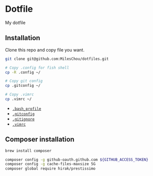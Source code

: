 # Dotfile

My dotfile

## Installation

Clone this repo and copy file you want.

```bash
git clone git@github.com:MilesChou/dotfiles.git

# Copy .config for fish shell
cp -R .config ~/

# Copy git config
cp .gitconfig ~/

# Copy .vimrc
cp .vimrc ~/
```

* [`.bash_profile`](.bash_profile)
* [`.gitconfig`](.gitconfig)
* [`.gitignore`](.gitignore)
* [`.vimrc`](.vimrc)

## Composer installation

```bash
brew install composer

composer config -g github-oauth.github.com ${GITHUB_ACCESS_TOKEN}
composer config -g cache-files-maxsize 5G
composer global require hirak/prestissimo
```

